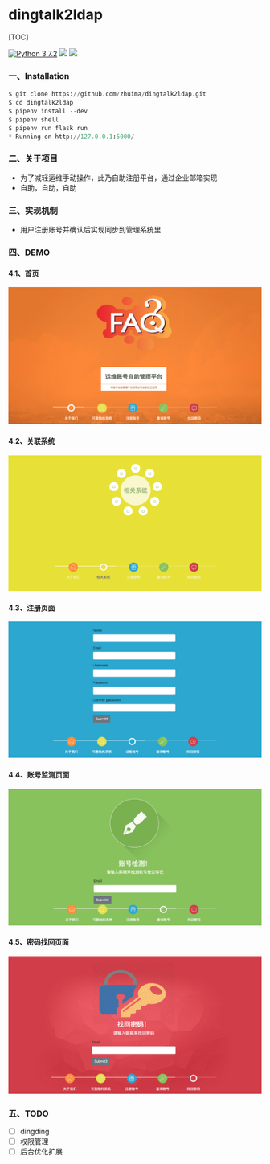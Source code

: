 dingtalk2ldap
=============


[TOC]

[![Python 3.7.2](https://img.shields.io/badge/python-3.7.2-yellow.svg)](https://www.python.org/)
[![](https://img.shields.io/badge/flask-1.0.2-green.svg)](http://flask.pocoo.org/)
[![](https://img.shields.io/badge/pipenv-2018.10.13-blue.svg)](https://docs.pipenv.org/)


### 一、Installation

```python
$ git clone https://github.com/zhuima/dingtalk2ldap.git
$ cd dingtalk2ldap
$ pipenv install --dev
$ pipenv shell
$ pipenv run flask run
* Running on http://127.0.0.1:5000/
```



### 二、关于项目

- 为了减轻运维手动操作，此乃自助注册平台，通过企业邮箱实现
- 自助，自助，自助


### 三、实现机制

- 用户注册账号并确认后实现同步到管理系统里


### 四、DEMO

#### 4.1、首页

![](./docs/index.png)

#### 4.2、关联系统

![](./docs/system.png)

#### 4.3、注册页面

![](./docs/register.png)

#### 4.4、账号监测页面

![](./docs/check.png)

#### 4.5、密码找回页面

![](./docs/resetpass.png)

### 五、TODO

- [ ] dingding
- [ ] 权限管理
- [ ] 后台优化扩展